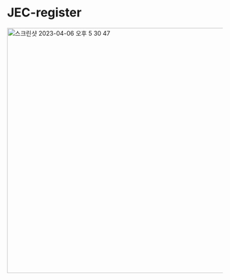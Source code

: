 # JEC-register
<img width="573" alt="스크린샷 2023-04-06 오후 5 30 47" src="https://user-images.githubusercontent.com/129017519/230320905-9718ef86-9027-4c61-a0db-5bf39b3cc629.png"><br>

